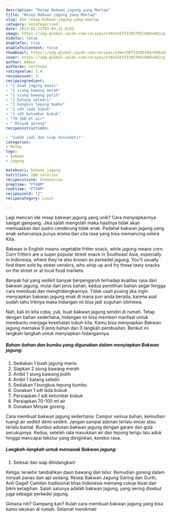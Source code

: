 ```yaml
---
description: "Resep Bakwan jagung yang Mantap"
title: "Resep Bakwan jagung yang Mantap"
slug: 464-resep-bakwan-jagung-yang-mantap
category: Uncategorized
date: 2023-02-23T03:03:11.810Z
image: https://img-global.cpcdn.com/recipes/e39e156f53395f09/680x482cq70/bakwan-jagung-foto-resep-utama.jpg
hideToc: false
enableToc: true
enableTocContent: false
thumbnail: https://img-global.cpcdn.com/recipes/e39e156f53395f09/680x482cq70/bakwan-jagung-foto-resep-utama.jpg
cover: https://img-global.cpcdn.com/recipes/e39e156f53395f09/680x482cq70/bakwan-jagung-foto-resep-utama.jpg
author: Admin
authorAv: notfound
ratingvalue: 3.4
reviewcount: 3
recipeingredient:
- "1 buah jagung manis"
- "2 siung bawang merah"
- "1 siung bawang putih"
- "1 batang seledri"
- "1 bungkus tepung bumbu"
- "1 sdt lada bubuk"
- "1 sdt ketumbar bubuk"
- "70-100 ml air"
- " Minyak goreng"
recipeinstructions:

- "Sudah jadi dan siap dinikmati!"
categories:
- Resep
tags:
- bakwan
- jagung

katakunci: bakwan jagung 
nutrition: 288 calories
recipecuisine: Indonesian
preptime: "PT40M"
cooktime: "PT38M"
recipeyield: "2"
recipecategory: Lunch

---
```





Lagi mencari ide resep bakwan jagung yang unik? Cara menyiapkannya sangat gampang. Jika salah mengolah maka hasilnya tidak akan memuaskan dan justru cenderung tidak enak. Padahal bakwan jagung yang enak seharusnya punya aroma dan cita rasa yang bisa memancing selera Kita.





Bakwan in English means vegetable fritter snack, while jagung means corn. Corn fritters are a super popular street snack in Southeast Asia, especially in Indonesia, where they&#39;re also known as perkedel jagung. You&#39;ll usually find them sold by street vendors, who whip up and fry these tasty snacks on the street or at local food markets.

Banyak hal yang sedikit banyak berpengaruh terhadap kualitas rasa dari bakwan jagung, mulai dari jenis bahan, kedua pemilihan bahan segar hingga cara membuat dan menghidangkannya. Tidak usah pusing jika ingin menyiapkan bakwan jagung enak di mana pun anda berada, karena asal sudah tahu triknya maka hidangan ini bisa jadi suguhan istimewa.






Nah, kali ini kita coba, yuk, buat bakwan jagung sendiri di rumah. Tetap dengan bahan sederhana, hidangan ini bisa memberi manfaat untuk membantu menjaga kesehatan tubuh kita. Kamu bisa menyiapkan Bakwan jagung memakai 9 jenis bahan dan 0 langkah pembuatan. Berikut ini langkah-langkah untuk menyiapkan hidangannya.

<!--inarticleads1-->

##### Bahan-bahan dan bumbu yang digunakan dalam menyiapkan Bakwan jagung:

1. Sediakan 1 buah jagung manis
1. Siapkan 2 siung bawang merah
1. Ambil 1 siung bawang putih
1. Ambil 1 batang seledri
1. Sediakan 1 bungkus tepung bumbu
1. Gunakan 1 sdt lada bubuk
1. Persiapkan 1 sdt ketumbar bubuk
1. Persiapkan 70-100 ml air
1. Gunakan  Minyak goreng


Cara membuat bakwan jagung sederhana: Campur semua bahan, kemudian tuangi air sedikit demi sedikit. Jangan sampai adonan terlalu encer atau terlalu bantat. Bumbui adonan bakwan jagung dengan garam dan gula secukupnya. Kedua, setelah rata masukkan air dan tepung terigu lalu aduk hingga mencapai tekstur yang diinginkan, koreksi rasa. 

<!--inarticleads2-->

##### Langkah-langkah untuk memasak Bakwan jagung:


1. Selesai dan siap dihidangkan!

Ketiga, terakhir tambahkan daun bawang dan telur. Kemudian goreng dalam minyak panas dan api sedang. Resep Bakwan Jagung Garing dan Gurih, Anti Gagal! Camilan tradisional khas Indonesia memang cukup lezat dan bikin ketagihan. Salah satunya adalah bakwan jagung, yang sering disebut juga sebagai perkedel jagung. 

Gimana nih? Gampang kan? Itulah cara membuat bakwan jagung yang bisa kamu lakukan di rumah. Selamat menikmati
